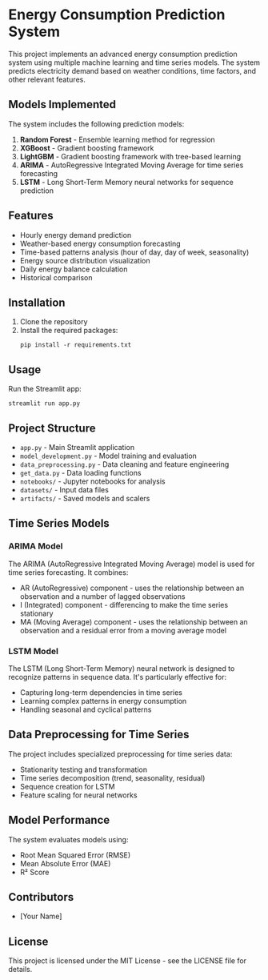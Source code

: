 # Energy Consumption Prediction System

This project implements an advanced energy consumption prediction system using multiple machine learning and time series models. The system predicts electricity demand based on weather conditions, time factors, and other relevant features.

## Models Implemented

The system includes the following prediction models:

1. **Random Forest** - Ensemble learning method for regression
2. **XGBoost** - Gradient boosting framework
3. **LightGBM** - Gradient boosting framework with tree-based learning
4. **ARIMA** - AutoRegressive Integrated Moving Average for time series forecasting
5. **LSTM** - Long Short-Term Memory neural networks for sequence prediction

## Features

- Hourly energy demand prediction
- Weather-based energy consumption forecasting
- Time-based patterns analysis (hour of day, day of week, seasonality)
- Energy source distribution visualization
- Daily energy balance calculation
- Historical comparison

## Installation

1. Clone the repository
2. Install the required packages:
   ```
   pip install -r requirements.txt
   ```

## Usage

Run the Streamlit app:
```
streamlit run app.py
```

## Project Structure

- `app.py` - Main Streamlit application
- `model_development.py` - Model training and evaluation
- `data_preprocessing.py` - Data cleaning and feature engineering
- `get_data.py` - Data loading functions
- `notebooks/` - Jupyter notebooks for analysis
- `datasets/` - Input data files
- `artifacts/` - Saved models and scalers

## Time Series Models

### ARIMA Model

The ARIMA (AutoRegressive Integrated Moving Average) model is used for time series forecasting. It combines:
- AR (AutoRegressive) component - uses the relationship between an observation and a number of lagged observations
- I (Integrated) component - differencing to make the time series stationary
- MA (Moving Average) component - uses the relationship between an observation and a residual error from a moving average model

### LSTM Model

The LSTM (Long Short-Term Memory) neural network is designed to recognize patterns in sequence data. It's particularly effective for:
- Capturing long-term dependencies in time series
- Learning complex patterns in energy consumption
- Handling seasonal and cyclical patterns

## Data Preprocessing for Time Series

The project includes specialized preprocessing for time series data:
- Stationarity testing and transformation
- Time series decomposition (trend, seasonality, residual)
- Sequence creation for LSTM
- Feature scaling for neural networks

## Model Performance

The system evaluates models using:
- Root Mean Squared Error (RMSE)
- Mean Absolute Error (MAE)
- R² Score

## Contributors

- [Your Name]

## License

This project is licensed under the MIT License - see the LICENSE file for details. 
